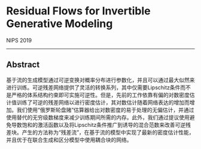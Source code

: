 # Residual Flows for Invertible Generative Modeling

NIPS 2019



---

## Abstract

基于流的生成模型通过可逆变换对概率分布进行参数化，并且可以通过最大似然来进行训练。可逆残差网络提供了灵活的转换系列，其中仅需要Lipschitz条件而不是严格的体系结构约束即可实施可逆性。但是，先前的工作依靠有偏的对数密度估计值训练了可逆的残差网络以进行密度估计，其对数估计随着网络表达的增加而增加。我们使用“俄罗斯轮盘赌”估算器给出对数密度的易于处理的无偏估计，并通过使用替代的无穷级数梯度来减少训练期间所需的内存。此外，我们通过提议使用避免导数饱和的激活函数以及将Lipschitz条件推广到诱导的混合范数来改善可逆残差块。产生的方法称为“残差流”，在基于流的模型中实现了最新的密度估计性能，并且优于在联合生成和区分模型中使用耦合块的网络。


